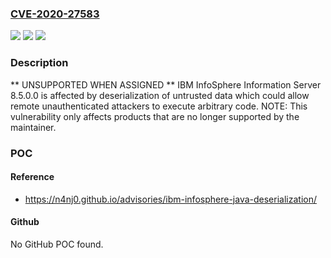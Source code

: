 ### [CVE-2020-27583](https://cve.mitre.org/cgi-bin/cvename.cgi?name=CVE-2020-27583)
![](https://img.shields.io/static/v1?label=Product&message=n%2Fa&color=blue)
![](https://img.shields.io/static/v1?label=Version&message=n%2Fa&color=blue)
![](https://img.shields.io/static/v1?label=Vulnerability&message=n%2Fa&color=brighgreen)

### Description

** UNSUPPORTED WHEN ASSIGNED ** IBM InfoSphere Information Server 8.5.0.0 is affected by deserialization of untrusted data which could allow remote unauthenticated attackers to execute arbitrary code. NOTE: This vulnerability only affects products that are no longer supported by the maintainer.

### POC

#### Reference
- https://n4nj0.github.io/advisories/ibm-infosphere-java-deserialization/

#### Github
No GitHub POC found.

